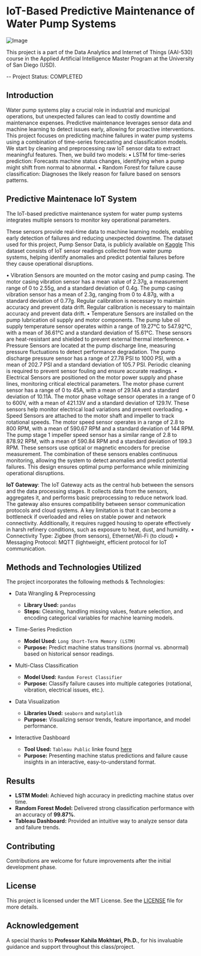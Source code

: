 # **IoT-Based Predictive Maintenance of Water Pump Systems**
![Image](https://github.com/user-attachments/assets/6a565c67-db69-456e-baf7-efa9d27d2901)

This project is a part of the Data Analytics and Internet of Things (AAI-530) course in the Applied Artificial Intelligence Master Program at the University of San Diego (USD).

-- Project Status: COMPLETED

## **Introduction**

Water pump systems play a crucial role in industrial and municipal operations, but unexpected failures can lead to costly downtime and maintenance expenses. Predictive maintenance leverages sensor data and machine learning to detect issues early, allowing for proactive interventions.
This project focuses on predicting machine failures in water pump systems using a combination of time-series forecasting and classification models. We start by cleaning and preprocessing raw IoT sensor data to extract meaningful features. Then, we build two models:
•	LSTM for time-series prediction: Forecasts machine status changes, identifying when a pump might shift from normal to abnormal. 
•	Random Forest for failure cause classification: Diagnoses the likely reason for failure based on sensors patterns.

## **Predictive Maintenace IoT System**

The IoT-based predictive maintenance system for water pump systems integrates multiple sensors to monitor key operational parameters. 

These sensors provide real-time data to machine learning models, enabling early detection of failures and reducing unexpected downtime. The dataset used for this project, Pump Sensor Data, is publicly available on [Kaggle](https://www.kaggle.com/datasets/nphantawee/pump-sensor-data/data) This dataset consists of IoT sensor readings collected from water pump systems, helping identify anomalies and predict potential failures before they cause operational disruptions.

•	Vibration Sensors are mounted on the motor casing and pump casing. The motor casing vibration sensor has a mean value of 2.37g, a measurement range of 0 to 2.55g, and a standard deviation of 0.4g. The pump casing vibration sensor has a mean of 2.3g, ranging from 0 to 4.87g, with a standard deviation of 0.77g. Regular calibration is necessary to maintain accuracy and prevent data drift. Regular calibration is necessary to maintain accuracy and prevent data drift.
•	Temperature Sensors are installed on the pump lubrication oil supply and motor components. The pump lube oil supply temperature sensor operates within a range of 19.27°C to 547.92°C, with a mean of 36.61°C and a standard deviation of 15.61°C. These sensors are heat-resistant and shielded to prevent external thermal interference.
•	Pressure Sensors are located at the pump discharge line, measuring pressure fluctuations to detect performance degradation. The pump discharge pressure sensor has a range of 27.78 PSI to 1000 PSI, with a mean of 202.7 PSI and a standard deviation of 105.7 PSI. Periodic cleaning is required to prevent sensor fouling and ensure accurate readings.
•	Electrical Sensors are positioned on the motor power supply and phase lines, monitoring critical electrical parameters. The motor phase current sensor has a range of 0 to 45A, with a mean of 29.14A and a standard deviation of 10.11A. The motor phase voltage sensor operates in a range of 0 to 600V, with a mean of 421.13V and a standard deviation of 129.1V. These sensors help monitor electrical load variations and prevent overloading.
•	Speed Sensors are attached to the motor shaft and impeller to track rotational speeds. The motor speed sensor operates in a range of 2.8 to 800 RPM, with a mean of 590.67 RPM and a standard deviation of 144 RPM. The pump stage 1 impeller speed sensor has a similar range of 2.8 to 878.92 RPM, with a mean of 590.84 RPM and a standard deviation of 199.3 RPM. These sensors use optical or magnetic encoders for precise measurement.
The combination of these sensors enables continuous monitoring, allowing the system to detect anomalies and predict potential failures. This design ensures optimal pump performance while minimizing operational disruptions.

**IoT Gateway**: The IoT Gateway acts as the central hub between the sensors and the data processing stages. It collects data from the sensors, aggregates it, and performs basic preprocessing to reduce network load. The gateway also ensures compatibility between sensor communication protocols and cloud systems. A key limitation is that it can become a bottleneck if overloaded and relies on stable power and network connectivity. Additionally, it requires rugged housing to operate effectively in harsh refinery conditions, such as exposure to heat, dust, and humidity.
•	Connectivity Type: Zigbee (from sensors), Ethernet/Wi-Fi (to cloud)
•	Messaging Protocol: MQTT (lightweight, efficient protocol for IoT communication.       

## **Methods and Technologies Utilized**

The project incorporates the following methods & Technologies:

* Data Wrangling & Preprocessing  
  * **Library Used:** `pandas`  
  * **Steps:** Cleaning, handling missing values, feature selection, and encoding categorical variables for machine learning models.  

* Time-Series Prediction  
  * **Model Used:** `Long Short-Term Memory (LSTM)`  
  * **Purpose:** Predict machine status transitions (normal vs. abnormal) based on historical sensor readings.  

* Multi-Class Classification  
  * **Model Used:** `Random Forest Classifier`  
  * **Purpose:** Classify failure causes into multiple categories (rotational, vibration, electrical issues, etc.).  

* Data Visualization  
  * **Libraries Used:** `seaborn` and `matplotlib`  
  * **Purpose:** Visualizing sensor trends, feature importance, and model performance.  

* Interactive Dashboard  
  * **Tool Used:** `Tableau Public`  linke found [here](https://public.tableau.com/views/IoT-BasedPredictiveMaintenanceofWaterPumpSystems/IoT-BasedPredictiveMaintenanceofWaterPumpSystem?:language=en-US&:sid=&:redirect=auth&:display_count=n&:origin=viz_share_link
)
  * **Purpose:** Presenting machine status predictions and failure cause insights in an interactive, easy-to-understand format.  

## **Results** 
  * **LSTM Model:** Achieved high accuracy in predicting machine status over time.  
  * **Random Forest Model:** Delivered strong classification performance with an accuracy of **99.87%**.  
  * **Tableau Dashboard:** Provided an intuitive way to analyze sensor data and failure trends.

## **Contributing**
Contributions are welcome for future improvements after the initial development phase.

## **License**
This project is licensed under the MIT License. See the [LICENSE](./LICENSE) file for more details.

## **Acknowledgement**
A special thanks to **Professor Kahila Mokhtari, Ph.D.**, for his invaluable guidance and support throughout this class/project.



